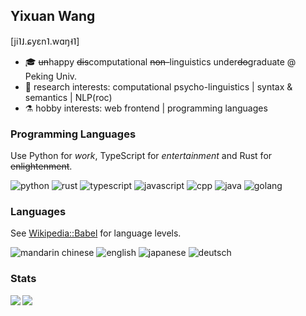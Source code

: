 ## Yixuan Wang
\[ji˥˩.ɕyɛn˥.wɑŋ˧˥]

- 🎓 <del>un</del>happy <del>dis</del>computational <del>non-</del>linguistics under~~do~~graduate @ Peking Univ.
- 🔬 research interests: computational psycho-linguistics | syntax & semantics | NLP(roc)
- ⚗️ hobby interests: web frontend | programming languages

### Programming Languages

Use Python for *work*, TypeScript for *entertainment* and Rust for <del>enlightenment</del>.

![python](https://img.shields.io/badge/-python-3776ab?logo=python&style=flat&logoColor=white&link=https://www.python.org/)
![rust](https://img.shields.io/badge/-rust-f46623?logo=rust&style=flat&logoColor=white&link=https://www.rust-lang.org/)
![typescript](https://img.shields.io/badge/-typescript-3178c6?logo=typescript&style=flat&logoColor=white&link=https://www.typescriptlang.org/)
![javascript](https://img.shields.io/badge/-javascript-f7df1e?logo=javascript&style=flat&logoColor=black)
![cpp](https://img.shields.io/badge/-cpp-00599C?logo=cplusplus&style=flat&logoColor=white&link=https://isocpp.org/)
![java](https://img.shields.io/badge/-java-c52158?logo=openjdk&style=flat&logoColor=white&link=https://adoptium.net/)
![golang](https://img.shields.io/badge/-go-50b7e0?logo=go&style=flat&logoColor=white&link=https://go.dev/)

### Languages

See [Wikipedia::Babel](https://en.wikipedia.org/wiki/Wikipedia:Babel) for language levels.

![mandarin chinese](https://img.shields.io/badge/Mandarin%20Chinese-N-6ef7a7?style=flat)
![english](https://img.shields.io/badge/English-4-77e0e8?style=flat)
![japanese](https://img.shields.io/badge/Japanese-1-ffbbbb?style=flat)
![deutsch](https://img.shields.io/badge/Deutsch-1-ffbbbb?style=flat)

### Stats

<img align="left" src="https://github-readme-stats.vercel.app/api?username=yixuan-wang&show_icons=true&theme=graywhite&hide_border=true&include_all_commits=true&count_private=true">
<img align="left" src="https://github-readme-stats.vercel.app/api/top-langs/?username=yixuan-wang&theme=graywhite&hide_border=true&count_private=true&hide=css,html&layout=compact">

